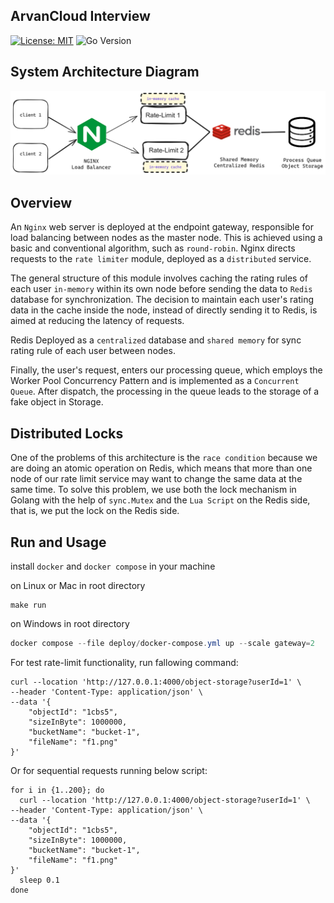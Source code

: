 ## ArvanCloud Interview

[![License: MIT](https://img.shields.io/badge/License-MIT-green.svg)](https://raw.githubusercontent.com/modarreszadeh/rate-limitter/main/LICENSE)
![Go Version](https://img.shields.io/badge/go%20version-%3E=1.20-61CFDD.svg?style=flat-square)

## System Architecture Diagram

![](doc/arch.png)

## Overview

An `Nginx` web server is deployed at the endpoint gateway, responsible for load balancing between nodes as the master
node. This is achieved using a basic and conventional algorithm, such as `round-robin`. Nginx directs requests to
the `rate limiter` module, deployed as a `distributed` service.

The general structure of this module involves caching the rating rules of each user `in-memory` within its own node
before sending the data to `Redis` database
for synchronization. The decision to maintain each user's rating data in the cache inside the node, instead of directly
sending it to Redis, is aimed at reducing the latency of requests.

Redis Deployed as a `centralized` database and
`shared memory` for sync rating rule of each user between nodes.

Finally, the user's request, enters our processing queue, which employs the Worker Pool Concurrency Pattern and is
implemented as a `Concurrent Queue`. After dispatch, the processing in the queue leads to the storage of a fake object
in Storage.

## Distributed Locks

One of the problems of this architecture is the
`race condition` because we are doing an atomic operation on Redis, which means that more than one node of our rate
limit service may want to change the same data at the same time.
To solve this problem, we use both the lock mechanism in Golang with the help of `sync.Mutex` and the
`Lua Script` on the Redis side, that is, we put the lock on the Redis side.

## Run and Usage

install `docker` and `docker compose` in your machine

on Linux or Mac in root directory

```shell
make run
```

on Windows in root directory

```powershell
docker compose --file deploy/docker-compose.yml up --scale gateway=2
```

For test rate-limit functionality, run fallowing command:

```shell
curl --location 'http://127.0.0.1:4000/object-storage?userId=1' \
--header 'Content-Type: application/json' \
--data '{
    "objectId": "1cbs5",
    "sizeInByte": 1000000,
    "bucketName": "bucket-1",
    "fileName": "f1.png"
}'
```

Or for sequential requests running below script:

```shell
for i in {1..200}; do
  curl --location 'http://127.0.0.1:4000/object-storage?userId=1' \
--header 'Content-Type: application/json' \
--data '{
    "objectId": "1cbs5",
    "sizeInByte": 1000000,
    "bucketName": "bucket-1",
    "fileName": "f1.png"
}'
  sleep 0.1
done
```
